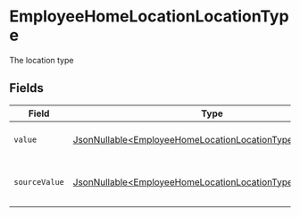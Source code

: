 # EmployeeHomeLocationLocationType

The location type


## Fields

| Field                                                                                                                                | Type                                                                                                                                 | Required                                                                                                                             | Description                                                                                                                          | Example                                                                                                                              |
| ------------------------------------------------------------------------------------------------------------------------------------ | ------------------------------------------------------------------------------------------------------------------------------------ | ------------------------------------------------------------------------------------------------------------------------------------ | ------------------------------------------------------------------------------------------------------------------------------------ | ------------------------------------------------------------------------------------------------------------------------------------ |
| `value`                                                                                                                              | [JsonNullable\<EmployeeHomeLocationLocationTypeValue>](../../models/components/EmployeeHomeLocationLocationTypeValue.md)             | :heavy_minus_sign:                                                                                                                   | The type of the location.                                                                                                            | home                                                                                                                                 |
| `sourceValue`                                                                                                                        | [JsonNullable\<EmployeeHomeLocationLocationTypeSourceValue>](../../models/components/EmployeeHomeLocationLocationTypeSourceValue.md) | :heavy_minus_sign:                                                                                                                   | The source value of the location type.                                                                                               | Home                                                                                                                                 |